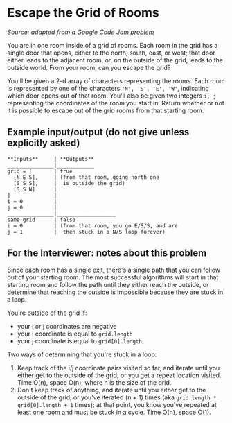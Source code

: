 # Escape the Grid of Rooms

_Source: adapted from [a Google Code Jam problem](https://codingcompetitions.withgoogle.com/codejamio/round/0000000000050fc5/0000000000054e9c)_

You are in one room inside of a grid of rooms. Each room in the grid has a single door that opens, either to the north, south, east, or west; that door either leads to the adjacent room, or, on the outside of the grid, leads to the outside world. From your room, can you escape the grid?

You'll be given a 2-d array of characters representing the rooms. Each room is represented by one of the characters `'N', 'S', 'E', 'W'`, indicating which door opens out of that room. You'll also be given two integers `i, j` representing the coordinates of the room you start in. Return whether or not it is possible to escape out of the grid rooms from that starting room.

## Example input/output (do not give unless explicitly asked)

```
**Inputs**     | **Outputs**
_______________|____________
grid = [       | true
  [N E S],     | (from that room, going north one
  [S S S],     |  is outside the grid)
  [S S N]      |
]              |
i = 0          |
j = 0          |
_______________|___________________
same grid      | false
i = 0          | (from that room, you go E/S/S, and are
j = 1          |  then stuck in a N/S loop forever)
```
## For the Interviewer: notes about this problem
Since each room has a single exit, there's a single path that you can follow out of your starting room. The most successful algorithms will start in that starting room and follow the path until they either reach the outside, or determine that reaching the outside is impossible because they are stuck in a loop.

You're outside of the grid if:
* your i or j coordinates are negative
* your i coordinate is equal to `grid.length`
* your j coordinate is equal to `grid[0].length`

Two ways of determining that you're stuck in a loop:
1. Keep track of the i/j coordinate pairs visited so far, and iterate until you either get to the outside of the grid, or you get a repeat location visited. Time O(n), space O(n), where n is the size of the grid.
2. Don't keep track of anything, and iterate until you either get to the outside of the grid, or you've iterated (n + 1) times (aka `grid.length * grid[0].length + 1` times); at that point, you know you've repeated at least one room and must be stuck in a cycle. Time O(n), space O(1).

